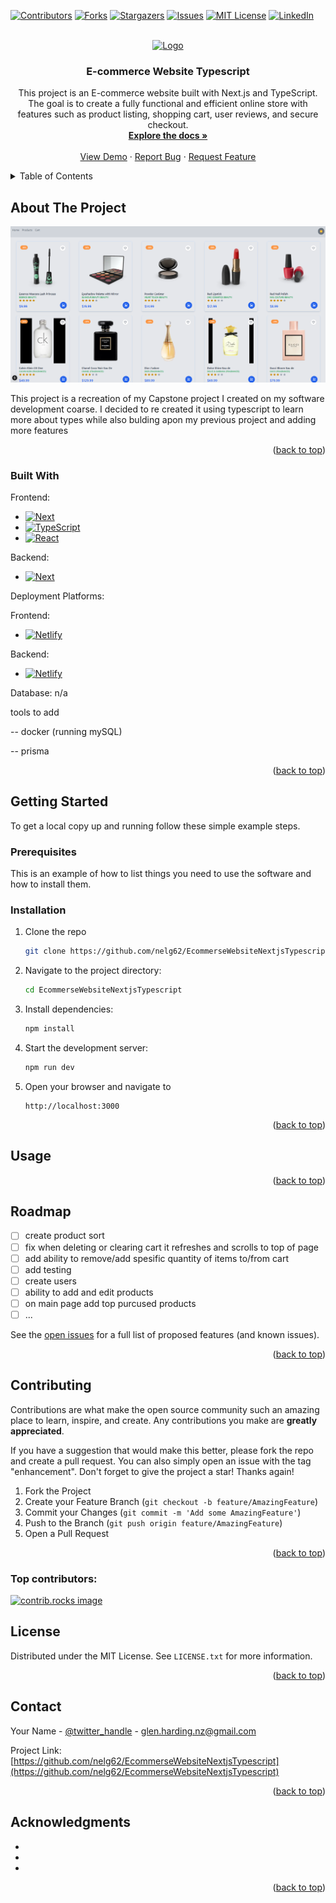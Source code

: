 <a id="readme-top"></a>

[![Contributors][contributors-shield]][contributors-url]
[![Forks][forks-shield]][forks-url]
[![Stargazers][stars-shield]][stars-url]
[![Issues][issues-shield]][issues-url]
[![MIT License][license-shield]][license-url]
[![LinkedIn][linkedin-shield]][linkedin-url]

<!-- PROJECT LOGO -->
<br />
<div align="center">
  <a href="https://github.com/nelg62/EcommerseWebsiteNextjsTypescript">
    <img src="images/logo.png" alt="Logo" width="80" height="80">
  </a>

<h3 align="center">E-commerce Website Typescript</h3>

  <p align="center">
    This project is an E-commerce website built with Next.js and TypeScript. The goal is to create a fully functional and efficient online store with features such as product listing, shopping cart, user reviews, and secure checkout.
    <br />
    <a href="https://github.com/nelg62/EcommerseWebsiteNextjsTypescript"><strong>Explore the docs »</strong></a>
    <br />
    <br />
    <a href="https://github.com/nelg62/EcommerseWebsiteNextjsTypescript">View Demo</a>
    ·
    <a href="https://github.com/nelg62/EcommerseWebsiteNextjsTypescript/issues/new?labels=bug&template=bug-report---.md">Report Bug</a>
    ·
    <a href="https://github.com/nelg62/EcommerseWebsiteNextjsTypescript/issues/new?labels=enhancement&template=feature-request---.md">Request Feature</a>
  </p>
</div>

<!-- TABLE OF CONTENTS -->
<details>
  <summary>Table of Contents</summary>
  <ol>
    <li>
      <a href="#about-the-project">About The Project</a>
      <ul>
        <li><a href="#built-with">Built With</a></li>
      </ul>
    </li>
    <li>
      <a href="#getting-started">Getting Started</a>
      <ul>
        <li><a href="#prerequisites">Prerequisites</a></li>
        <li><a href="#installation">Installation</a></li>
      </ul>
    </li>
    <li><a href="#usage">Usage</a></li>
    <li><a href="#roadmap">Roadmap</a></li>
    <li><a href="#contributing">Contributing</a></li>
    <li><a href="#license">License</a></li>
    <li><a href="#contact">Contact</a></li>
    <li><a href="#acknowledgments">Acknowledgments</a></li>
  </ol>
</details>

<!-- ABOUT THE PROJECT -->

## About The Project

[![Product Name Screen Shot][product-screenshot]](https://ecommersewebsitetypescript.netlify.app/)

This project is a recreation of my Capstone project I created on my software development coarse. I decided to re created it using typescript to learn more about types while also bulding apon my previous project and adding more features

<!-- <h4>Features</h4>
<ul>
<li>User Authentication: Sign up, log in, and log out functionality.</li>
<li>Product Management: View, sort, and filter products.</li>
<li>Cart Functionality: Add, remove, and manage items in the cart.</li>
<li>Responsive Design: Mobile-friendly UI with dynamic components.</li>
</ul> -->

<p align="right">(<a href="#readme-top">back to top</a>)</p>

### Built With

Frontend:

- [![Next][Next.js]][Next-url]
- [![TypeScript][TypeScript-badge]][TypeScript-url]
- [![React][React.js]][React-url]

Backend:

- [![Next][Next.js]][Next-url]

Deployment Platforms:

Frontend:

- [![Netlify][Netlify-shield]][Netlify-url]

Backend:

- [![Netlify][Netlify-shield]][Netlify-url]

Database: n/a

tools to add

-- docker (running mySQL)

-- prisma

<p align="right">(<a href="#readme-top">back to top</a>)</p>

<!-- GETTING STARTED -->

## Getting Started

To get a local copy up and running follow these simple example steps.

### Prerequisites

This is an example of how to list things you need to use the software and how to install them.

### Installation

1. Clone the repo
   ```sh
   git clone https://github.com/nelg62/EcommerseWebsiteNextjsTypescript.git
   ```
2. Navigate to the project directory:
   ```sh
   cd EcommerseWebsiteNextjsTypescript
   ```
3. Install dependencies:
   ```js
   npm install
   ```
4. Start the development server:
   ```sh
   npm run dev
   ```
5. Open your browser and navigate to
   ```
   http://localhost:3000
   ```

<p align="right">(<a href="#readme-top">back to top</a>)</p>

<!-- USAGE EXAMPLES -->

## Usage

<!-- Use this space to show useful examples of how a project can be used. Additional screenshots, code examples and demos work well in this space. You may also link to more resources.

npx prisma db pull

npx prisma db push

npx prisma migrate reset

npx prisma migrate dev --name init

npx prisma generate
npx prisma db seed

_For more examples, please refer to the [Documentation](https://example.com)_ -->

<p align="right">(<a href="#readme-top">back to top</a>)</p>

<!-- ROADMAP -->

## Roadmap

- [ ] create product sort
- [ ] fix when deleting or clearing cart it refreshes and scrolls to top of page
- [ ] add ability to remove/add spesific quantity of items to/from cart
- [ ] add testing
- [ ] create users
- [ ] ability to add and edit products
- [ ] on main page add top purcused products
- [ ] ...

See the [open issues](https://github.com/nelg62/EcommerseWebsiteNextjsTypescript/issues) for a full list of proposed features (and known issues).

<p align="right">(<a href="#readme-top">back to top</a>)</p>

<!-- CONTRIBUTING -->

## Contributing

Contributions are what make the open source community such an amazing place to learn, inspire, and create. Any contributions you make are **greatly appreciated**.

If you have a suggestion that would make this better, please fork the repo and create a pull request. You can also simply open an issue with the tag "enhancement".
Don't forget to give the project a star! Thanks again!

1. Fork the Project
2. Create your Feature Branch (`git checkout -b feature/AmazingFeature`)
3. Commit your Changes (`git commit -m 'Add some AmazingFeature'`)
4. Push to the Branch (`git push origin feature/AmazingFeature`)
5. Open a Pull Request

<p align="right">(<a href="#readme-top">back to top</a>)</p>

### Top contributors:

<a href="https://github.com/nelg62/EcommerseWebsiteNextjsTypescript/graphs/contributors">
  <img src="https://contrib.rocks/image?repo=nelg62/EcommerseWebsiteNextjsTypescript" alt="contrib.rocks image" />
</a>

<!-- LICENSE -->

## License

Distributed under the MIT License. See `LICENSE.txt` for more information.

<p align="right">(<a href="#readme-top">back to top</a>)</p>

<!-- CONTACT -->

## Contact

Your Name - [@twitter_handle](https://twitter.com/twitter_handle) - glen.harding.nz@gmail.com

Project Link: [https://github.com/nelg62/EcommerseWebsiteNextjsTypescript](https://github.com/nelg62/EcommerseWebsiteNextjsTypescript)

<p align="right">(<a href="#readme-top">back to top</a>)</p>

<!-- ACKNOWLEDGMENTS -->

## Acknowledgments

- []()
- []()
- []()

<p align="right">(<a href="#readme-top">back to top</a>)</p>

<!-- MARKDOWN LINKS & IMAGES -->
<!-- https://www.markdownguide.org/basic-syntax/#reference-style-links -->

[contributors-shield]: https://img.shields.io/github/contributors/nelg62/EcommerseWebsiteNextjsTypescript.svg?style=for-the-badge
[contributors-url]: https://github.com/nelg62/EcommerseWebsiteNextjsTypescript/graphs/contributors
[forks-shield]: https://img.shields.io/github/forks/nelg62/EcommerseWebsiteNextjsTypescript.svg?style=for-the-badge
[forks-url]: https://github.com/nelg62/EcommerseWebsiteNextjsTypescript/network/members
[stars-shield]: https://img.shields.io/github/stars/nelg62/EcommerseWebsiteNextjsTypescript.svg?style=for-the-badge
[stars-url]: https://github.com/nelg62/EcommerseWebsiteNextjsTypescript/stargazers
[issues-shield]: https://img.shields.io/github/issues/nelg62/EcommerseWebsiteNextjsTypescript.svg?style=for-the-badge
[issues-url]: https://github.com/nelg62/EcommerseWebsiteNextjsTypescript/issues
[license-shield]: https://img.shields.io/github/license/nelg62/EcommerseWebsiteNextjsTypescript.svg?style=for-the-badge
[license-url]: https://github.com/nelg62/EcommerseWebsiteNextjsTypescript/blob/master/LICENSE.txt
[linkedin-shield]: https://img.shields.io/badge/-LinkedIn-black.svg?style=for-the-badge&logo=linkedin&colorB=555
[linkedin-url]: https://linkedin.com/in/glen-harding-5a1317114
[product-screenshot]: public/Ecommercewebsitetypescript.png
[Next.js]: https://img.shields.io/badge/next.js-000000?style=for-the-badge&logo=nextdotjs&logoColor=white
[Next-url]: https://nextjs.org/
[React.js]: https://img.shields.io/badge/React-20232A?style=for-the-badge&logo=react&logoColor=61DAFB
[React-url]: https://reactjs.org/
[Vue.js]: https://img.shields.io/badge/Vue.js-35495E?style=for-the-badge&logo=vuedotjs&logoColor=4FC08D
[Vue-url]: https://vuejs.org/
[Angular.io]: https://img.shields.io/badge/Angular-DD0031?style=for-the-badge&logo=angular&logoColor=white
[Angular-url]: https://angular.io/
[Svelte.dev]: https://img.shields.io/badge/Svelte-4A4A55?style=for-the-badge&logo=svelte&logoColor=FF3E00
[Svelte-url]: https://svelte.dev/
[Laravel.com]: https://img.shields.io/badge/Laravel-FF2D20?style=for-the-badge&logo=laravel&logoColor=white
[Laravel-url]: https://laravel.com
[Bootstrap.com]: https://img.shields.io/badge/Bootstrap-563D7C?style=for-the-badge&logo=bootstrap&logoColor=white
[Bootstrap-url]: https://getbootstrap.com
[JQuery.com]: https://img.shields.io/badge/jQuery-0769AD?style=for-the-badge&logo=jquery&logoColor=white
[JQuery-url]: https://jquery.com
[TypeScript-badge]: https://img.shields.io/badge/TypeScript-007ACC?style=for-the-badge&logo=typescript&logoColor=white
[TypeScript-url]: https://www.typescriptlang.org/
[Next.js]: https://img.shields.io/badge/Next.js-000000?style=for-the-badge&logo=nextdotjs&logoColor=white
[Next-url]: https://nextjs.org/
[Netlify-shield]: https://img.shields.io/badge/Netlify-00C7B7?style=for-the-badge&logo=netlify&logoColor=white
[Netlify-url]: https://www.netlify.com/
